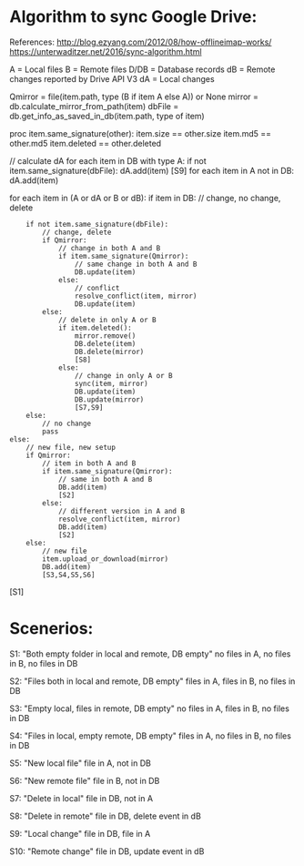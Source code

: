 Algorithm to sync Google Drive:
=====================================================================
References:
    http://blog.ezyang.com/2012/08/how-offlineimap-works/
    https://unterwaditzer.net/2016/sync-algorithm.html

A       = Local files
B       = Remote files
D/DB    = Database records
dB      = Remote changes reported by Drive API V3
dA      = Local changes

Qmirror = file(item.path, type (B if item A else A)) or None
mirror  = db.calculate_mirror_from_path(item)
dbFile  = db.get_info_as_saved_in_db(item.path, type of item)

proc item.same_signature(other):
    item.size       ==  other.size
    item.md5        ==  other.md5
    item.deleted    ==  other.deleted

// calculate dA
for each item in DB with type A:
    if not item.same_signature(dbFile):
        dA.add(item)
        [S9]
for each item in A not in DB:
        dA.add(item)

for each item in (A or dA or B or dB):
    if item in DB:
        // change, no change, delete

        if not item.same_signature(dbFile):
            // change, delete
            if Qmirror:
                // change in both A and B
                if item.same_signature(Qmirror):
                    // same change in both A and B
                    DB.update(item)
                else:
                    // conflict
                    resolve_conflict(item, mirror)
                    DB.update(item)
            else:
                // delete in only A or B
                if item.deleted():
                    mirror.remove()
                    DB.delete(item)
                    DB.delete(mirror)
                    [S8]
                else:
                    // change in only A or B
                    sync(item, mirror)
                    DB.update(item)
                    DB.update(mirror)
                    [S7,S9]
        else:
            // no change
            pass
    else:
        // new file, new setup
        if Qmirror:
            // item in both A and B
            if item.same_signature(Qmirror):
                // same in both A and B
                DB.add(item)
                [S2]
            else:
                // different version in A and B
                resolve_conflict(item, mirror)
                DB.add(item)
                [S2]
        else:
            // new file
            item.upload_or_download(mirror)
            DB.add(item)
            [S3,S4,S5,S6]

[S1]

Scenerios:
=====================================================================
S1:
    "Both empty folder in local and remote, DB empty"
    no files in A, no files in B, no files in DB

S2:
    "Files both in local and remote, DB empty"
    files in A, files in B, no files in DB

S3:
    "Empty local, files in remote, DB empty"
    no files in A, files in B, no files in DB

S4:
    "Files in local, empty remote, DB empty"
    files in A, no files in B, no files in DB

S5:
    "New local file"
    file in A, not in DB

S6:
    "New remote file"
    file in B, not in DB

S7:
    "Delete in local"
    file in DB, not in A

S8:
    "Delete in remote"
    file in DB, delete event in dB

S9:
    "Local change"
    file in DB, file in A

S10:
    "Remote change"
    file in DB, update event in dB
